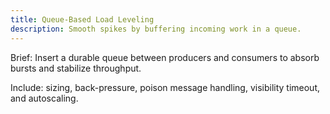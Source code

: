 ```yaml
---
title: Queue-Based Load Leveling
description: Smooth spikes by buffering incoming work in a queue.
---
```


Brief: Insert a durable queue between producers and consumers to absorb bursts and stabilize throughput.

Include: sizing, back-pressure, poison message handling, visibility timeout, and autoscaling.
